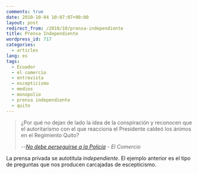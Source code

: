 ```yaml
---
comments: true
date: 2010-10-04 10:07:07+00:00
layout: post
redirect_from: /2010/10/prensa-independiente
title: Prensa Independiente
wordpress_id: 717
categories:
  - articles
lang: es
tags:
  - Ecuador
  - el comercio
  - entrevista
  - escepticismo
  - medios
  - monopolio
  - prensa independiente
  - quito
---
```


>¿Por qué no dejan de lado la idea de la conspiración y reconocen que el autoritarismo con el que reacciona el Presidente caldeó los ánimos en el Regimiento Quito?
>
> --<cite>[No debe perseguirse a la Policía](http://www.elcomercio.com/web/noticias/04_ENTREVISTA.html) - El Comercio</cite>

La prensa privada se autotitula *independiente*. El ejemplo anterior es el tipo de preguntas que nos producen carcajadas de escepticismo.
